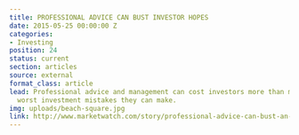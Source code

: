 ```yaml
---
title: PROFESSIONAL ADVICE CAN BUST INVESTOR HOPES
date: 2015-05-25 00:00:00 Z
categories:
- Investing
position: 24
status: current
section: articles
source: external
format_class: article
lead: Professional advice and management can cost investors more than most of the
  worst investment mistakes they can make.
img: uploads/beach-square.jpg
link: http://www.marketwatch.com/story/professional-advice-can-bust-an-investors-savings-heres-how-much-2017-03-03
---
```


